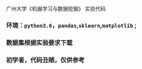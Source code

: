 广州大学《机器学习与数据挖掘》 实验代码
### 环境：`python3.6`，`pandas`,`sklearn`,`matplotlib` ;
### 数据集根据实验要求下载
### 初学者，代码丑陋，仅供参考

